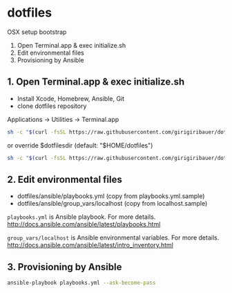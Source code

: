 dotfiles
========

OSX setup bootstrap

1. Open Terminal.app & exec initialize.sh
2. Edit environmental files
3. Provisioning by Ansible



## 1. Open Terminal.app & exec initialize.sh

* Install Xcode, Homebrew, Ansible, Git
* clone dotfiles repository

Applications -> Utilities -> Terminal.app

```sh
sh -c "$(curl -fsSL https://raw.githubusercontent.com/girigiribauer/dotfiles/master/initialize.sh)"
```

or override $dotfilesdir (default: "\$HOME/dotfiles")

```sh
sh -c "$(curl -fsSL https://raw.githubusercontent.com/girigiribauer/dotfiles/master/initialize.sh)" -d [dotfilesdir]
```



## 2. Edit environmental files

* dotfiles/ansible/playbooks.yml (copy from playbooks.yml.sample)
* dotfiles/ansible/group_vars/localhost (copy from localhost.sample)

`playbooks.yml` is Ansible playbook.
For more details. <http://docs.ansible.com/ansible/latest/playbooks.html>

`group_vars/localhost` is Ansible environmental variables.
For more details. <http://docs.ansible.com/ansible/latest/intro_inventory.html>



## 3. Provisioning by Ansible

```sh
ansible-playbook playbooks.yml --ask-become-pass
```
